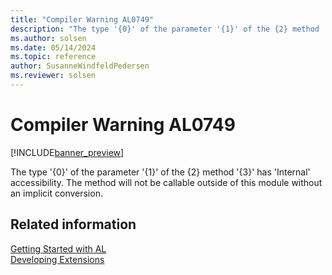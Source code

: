```yaml
---
title: "Compiler Warning AL0749"
description: "The type '{0}' of the parameter '{1}' of the {2} method '{3}' has 'Internal' accessibility."
ms.author: solsen
ms.date: 05/14/2024
ms.topic: reference
author: SusanneWindfeldPedersen
ms.reviewer: solsen
---
```

[//]: # (START>DO_NOT_EDIT)
[//]: # (IMPORTANT:Do not edit any of the content between here and the END>DO_NOT_EDIT.)
[//]: # (Any modifications should be made in the .xml files in the ModernDev repo.)
# Compiler Warning AL0749

[!INCLUDE[banner_preview](../includes/banner_preview.md)]

The type '{0}' of the parameter '{1}' of the {2} method '{3}' has 'Internal' accessibility. The method will not be callable outside of this module without an implicit conversion.


[//]: # (IMPORTANT: END>DO_NOT_EDIT)
## Related information  
[Getting Started with AL](../devenv-get-started.md)  
[Developing Extensions](../devenv-dev-overview.md)  